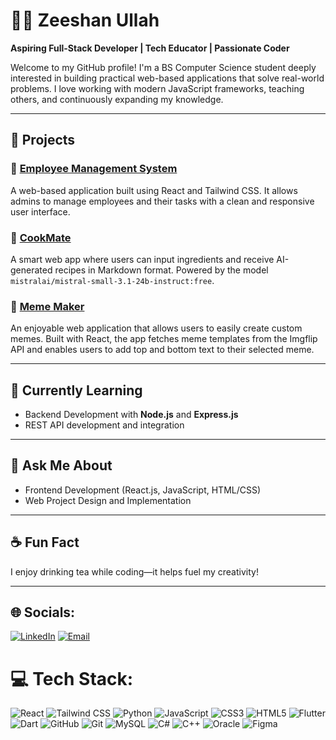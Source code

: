 # 👨‍💻 Zeeshan Ullah

**Aspiring Full-Stack Developer | Tech Educator | Passionate Coder**

Welcome to my GitHub profile! I'm a BS Computer Science student deeply interested in building practical web-based applications that solve real-world problems. I love working with modern JavaScript frameworks, teaching others, and continuously expanding my knowledge.

---

## 🚀 Projects

### 🔹 [Employee Management System](https://github.com/Zeeshan-Rahmat/EMS)
A web-based application built using React and Tailwind CSS. It allows admins to manage employees and their tasks with a clean and responsive user interface.

### 🔹 [CookMate](https://github.com/Zeeshan-Rahmat/cook-mate)
A smart web app where users can input ingredients and receive AI-generated recipes in Markdown format. Powered by the model `mistralai/mistral-small-3.1-24b-instruct:free`.

### 🔹 [Meme Maker](https://github.com/Zeeshan-Rahmat/meme-maker)
An enjoyable web application that allows users to easily create custom memes. Built with React, the app fetches meme templates from the Imgflip API and enables users to add top and bottom text to their selected meme.

---

## 🧠 Currently Learning
- Backend Development with **Node.js** and **Express.js**
- REST API development and integration

---

## 💬 Ask Me About
- Frontend Development (React.js, JavaScript, HTML/CSS)
- Web Project Design and Implementation

---

## ☕ Fun Fact
I enjoy drinking tea while coding—it helps fuel my creativity!

---

## 🌐 Socials:
[![LinkedIn](https://img.shields.io/badge/LinkedIn-%230077B5.svg?logo=linkedin&logoColor=white)](https://linkedin.com/in/Zeeshan-Rahmat)  [![Email](https://img.shields.io/badge/Email-D14836?logo=gmail&logoColor=white)](mailto:zeeshanrahmatkpk@gmail.com)

# 💻 Tech Stack:
![React](https://img.shields.io/badge/react-%2320232a.svg?style=for-the-badge&logo=react&logoColor=%2361DAFB)  ![Tailwind CSS](https://img.shields.io/badge/tailwindcss-0ea5e9?style=for-the-badge&logo=tailwindcss&logoColor=white)  ![Python](https://img.shields.io/badge/python-3670A0?style=for-the-badge&logo=python&logoColor=ffdd54)  ![JavaScript](https://img.shields.io/badge/javascript-%23323330.svg?style=for-the-badge&logo=javascript&logoColor=%23F7DF1E)  ![CSS3](https://img.shields.io/badge/css3-%231572B6.svg?style=for-the-badge&logo=css3&logoColor=white)  ![HTML5](https://img.shields.io/badge/html5-%23E34F26.svg?style=for-the-badge&logo=html5&logoColor=white)  ![Flutter](https://img.shields.io/badge/Flutter-%2302569B.svg?style=for-the-badge&logo=Flutter&logoColor=white)  ![Dart](https://img.shields.io/badge/dart-%230175C2.svg?style=for-the-badge&logo=dart&logoColor=white)   ![GitHub](https://img.shields.io/badge/github-%23121011.svg?style=for-the-badge&logo=github&logoColor=white)  ![Git](https://img.shields.io/badge/git-%23F05033.svg?style=for-the-badge&logo=git&logoColor=white)  ![MySQL](https://img.shields.io/badge/mysql-4479A1.svg?style=for-the-badge&logo=mysql&logoColor=white)  ![C#](https://img.shields.io/badge/c%23-%23239120.svg?style=for-the-badge&logo=csharp&logoColor=white)  ![C++](https://img.shields.io/badge/c++-%2300599C.svg?style=for-the-badge&logo=c%2B%2B&logoColor=white)  ![Oracle](https://img.shields.io/badge/Oracle-F80000?style=for-the-badge&logo=oracle&logoColor=white)  ![Figma](https://img.shields.io/badge/figma-%23F24E1E.svg?style=for-the-badge&logo=figma&logoColor=white)
